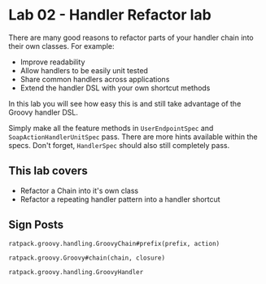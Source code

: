 # Lab 02 - Handler Refactor lab

There are many good reasons to refactor parts of your handler chain into their own classes.  For example:

* Improve readability
* Allow handlers to be easily unit tested
* Share common handlers across applications
* Extend the handler DSL with your own shortcut methods

In this lab you will see how easy this is and still take advantage of the Groovy handler DSL.

Simply make all the feature methods in `UserEndpointSpec` and `SoapActionHandlerUnitSpec` pass.  There are more hints available
within the specs.  Don't forget, `HandlerSpec` should also still completely pass.

## This lab covers

* Refactor a Chain into it's own class
* Refactor a repeating handler pattern into a handler shortcut

## Sign Posts

`ratpack.groovy.handling.GroovyChain#prefix(prefix, action)`

`ratpack.groovy.Groovy#chain(chain, closure)`

`ratpack.groovy.handling.GroovyHandler`
